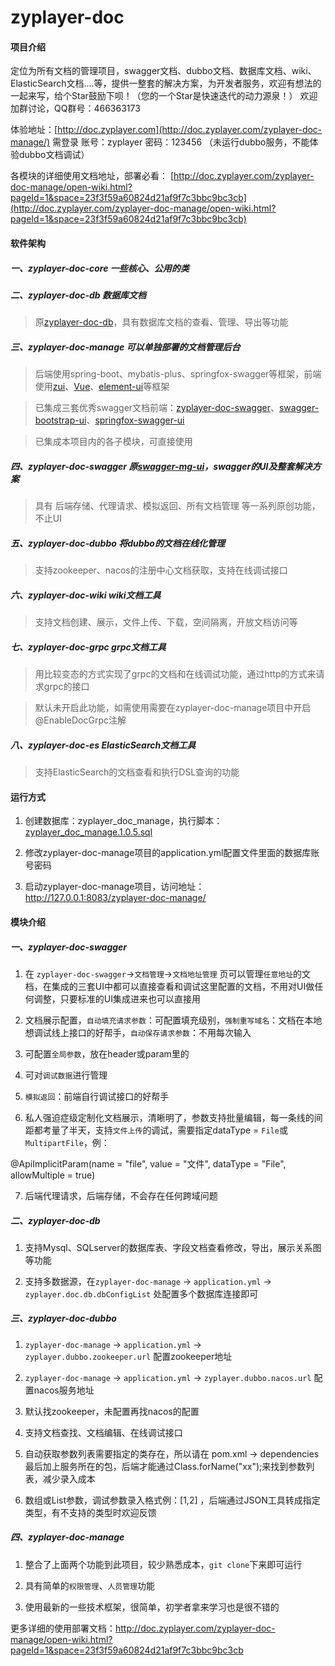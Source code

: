 # zyplayer-doc

#### 项目介绍
定位为所有文档的管理项目，swagger文档、dubbo文档、数据库文档、wiki、ElasticSearch文档....等，提供一整套的解决方案，为开发者服务，欢迎有想法的一起来写，给个Star鼓励下呗！（您的一个Star是快速迭代的动力源泉！）
欢迎加群讨论，QQ群号：466363173

体验地址：[http://doc.zyplayer.com](http://doc.zyplayer.com/zyplayer-doc-manage/) 需登录 账号：zyplayer 密码：123456 （未运行dubbo服务，不能体验dubbo文档调试）

各模块的详细使用文档地址，部署必看：
[http://doc.zyplayer.com/zyplayer-doc-manage/open-wiki.html?pageId=1&space=23f3f59a60824d21af9f7c3bbc9bc3cb](http://doc.zyplayer.com/zyplayer-doc-manage/open-wiki.html?pageId=1&space=23f3f59a60824d21af9f7c3bbc9bc3cb) 


#### 软件架构
##### 一、zyplayer-doc-core 一些核心、公用的类

##### 二、zyplayer-doc-db 数据库文档
> 原[zyplayer-doc-db](https://gitee.com/zyplayer/zyplayer-doc-db)，具有数据库文档的查看、管理、导出等功能

##### 三、zyplayer-doc-manage 可以单独部署的文档管理后台
> 后端使用spring-boot、mybatis-plus、springfox-swagger等框架，前端使用[zui](http://zui.sexy/)、[Vue](https://cn.vuejs.org/)、[element-ui](http://element-cn.eleme.io)等框架

> 已集成三套优秀swagger文档前端：[zyplayer-doc-swagger](https://gitee.com/zyplayer/zyplayer-doc)、[swagger-bootstrap-ui](https://gitee.com/xiaoym/swagger-bootstrap-ui)、[springfox-swagger-ui](https://github.com/springfox/springfox/tree/master/springfox-swagger-ui)

> 已集成本项目内的各子模块，可直接使用

##### 四、zyplayer-doc-swagger 原[swagger-mg-ui](https://gitee.com/zyplayer/swagger-mg-ui)，swagger的UI及整套解决方案
> 具有 后端存储、代理请求、模拟返回、所有文档管理 等一系列原创功能，不止UI

##### 五、zyplayer-doc-dubbo 将dubbo的文档在线化管理
> 支持zookeeper、nacos的注册中心文档获取，支持在线调试接口

##### 六、zyplayer-doc-wiki wiki文档工具
> 支持文档创建、展示，文件上传、下载，空间隔离，开放文档访问等

##### 七、zyplayer-doc-grpc grpc文档工具
> 用比较变态的方式实现了grpc的文档和在线调试功能，通过http的方式来请求grpc的接口

> 默认未开启此功能，如需使用需要在zyplayer-doc-manage项目中开启@EnableDocGrpc注解

##### 八、zyplayer-doc-es ElasticSearch文档工具
> 支持ElasticSearch的文档查看和执行DSL查询的功能

#### 运行方式

1. 创建数据库：zyplayer_doc_manage，执行脚本：[zyplayer_doc_manage.1.0.5.sql](https://gitee.com/zyplayer/zyplayer-doc/blob/master/zyplayer-doc-manage/src/main/resources/sql/zyplayer_doc_manage.1.0.5.sql)

2. 修改zyplayer-doc-manage项目的application.yml配置文件里面的数据库账号密码

3. 启动zyplayer-doc-manage项目，访问地址：http://127.0.0.1:8083/zyplayer-doc-manage/

#### 模块介绍

##### 一、zyplayer-doc-swagger
1. 在 `zyplayer-doc-swagger`->`文档管理`->`文档地址管理` 页可以管理`任意地址`的文档，在集成的三套UI中都可以直接查看和调试这里配置的文档，不用对UI做任何调整，只要标准的UI集成进来也可以直接用

2. 文档展示配置，`自动填充请求参数`：可配置填充级别，`强制重写域名`：文档在本地想调试线上接口的好帮手，`自动保存请求参数`：不用每次输入

3. 可配置`全局参数`，放在header或param里的

4. 可对`调试数据`进行管理

5. `模拟返回`：前端自行调试接口的好帮手

6. 私人强迫症级定制化文档展示，清晰明了，参数支持批量编辑，每一条线的间距都考量了半天，支持`文件上传`的调试，需要指定dataType = `File`或`MultipartFile`，例：

@ApiImplicitParam(name = "file", value = "文件", dataType = "File", allowMultiple = true)

7. 后端代理请求，后端存储，不会存在任何跨域问题

##### 二、zyplayer-doc-db
1. 支持Mysql、SQLserver的数据库表、字段文档查看修改，导出，展示关系图等功能

2. 支持多数据源，在`zyplayer-doc-manage` -> `application.yml` -> `zyplayer.doc.db.dbConfigList` 处配置多个数据库连接即可

##### 三、zyplayer-doc-dubbo
1. `zyplayer-doc-manage` -> `application.yml` -> `zyplayer.dubbo.zookeeper.url` 配置zookeeper地址

2. `zyplayer-doc-manage` -> `application.yml` -> `zyplayer.dubbo.nacos.url` 配置nacos服务地址

3. 默认找zookeeper，未配置再找nacos的配置

4. 支持文档查找、文档编辑、在线调试接口

5. 自动获取参数列表需要指定的类存在，所以请在 pom.xml -> dependencies 最后加上服务所在的包，后端才能通过Class.forName("xx");来找到参数列表，减少录入成本

6. 数组或List参数，调试参数录入格式例：[1,2] ，后端通过JSON工具转成指定类型，有不支持的类型时欢迎反馈

##### 四、zyplayer-doc-manage
1. 整合了上面两个功能到此项目，较少熟悉成本，`git clone`下来即可运行

2. 具有简单的`权限管理`、`人员管理`功能

3. 使用最新的一些技术框架，很简单，初学者拿来学习也是很不错的

更多详细的使用部署文档：http://doc.zyplayer.com/zyplayer-doc-manage/open-wiki.html?pageId=1&space=23f3f59a60824d21af9f7c3bbc9bc3cb

